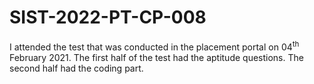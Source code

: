 # SIST-2022-PT-CP-008

I attended the test that was conducted in the placement portal on 04<sup>th</sup> February 2021.
The first half of the test had the aptitude questions. The second half had the coding part.
